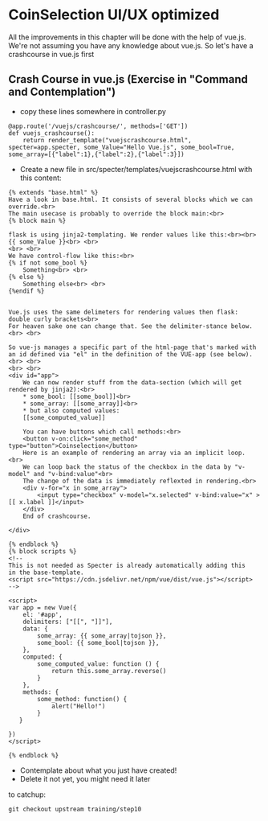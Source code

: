 
# CoinSelection UI/UX optimized
All the improvements in this chapter will be done with the help of vue.js. We're not assuming you have any knowledge about vue.js. So let's have a crashcourse in vue.js first

## Crash Course in vue.js (Exercise in "Command and Contemplation")
* copy these lines somewhere in controller.py
```
@app.route('/vuejs/crashcourse/', methods=['GET'])
def vuejs_crashcourse():
    return render_template("vuejscrashcourse.html", specter=app.specter, some_Value="Hello Vue.js", some_bool=True, some_array=[{"label":1},{"label":2},{"label":3}])
```
* Create a new file in src/specter/templates/vuejscrashcourse.html with this content:
```
{% extends "base.html" %}
Have a look in base.html. It consists of several blocks which we can override.<br> 
The main usecase is probably to override the block main:<br> 
{% block main %}

flask is using jinja2-templating. We render values like this:<br><br> 
{{ some_Value }}<br> <br> 
<br> <br> 
We have control-flow like this:<br> 
{% if not some_bool %} 
    Something<br> <br> 
{% else %}
    Something else<br> <br> 
{%endif %}


Vue.js uses the same delimeters for rendering values then flask: double curly brackets<br> 
For heaven sake one can change that. See the delimiter-stance below.<br> <br> 

So vue-js manages a specific part of the html-page that's marked with an id defined via "el" in the definition of the VUE-app (see below).<br> <br> 
<br> <br> 
<div id="app">
    We can now render stuff from the data-section (which will get rendered by jinja2):<br> 
    * some_bool: [[some_bool]]<br> 
    * some_array: [[some_array]]<br> 
    * but also computed values:
    [[some_computed_value]]

    You can have buttons which call methods:<br> 
    <button v-on:click="some_method" type="button">Coinselection</button>
    Here is an example of rendering an array via an implicit loop. <br>
    We can loop back the status of the checkbox in the data by "v-model" and "v-bind:value"<br>
    The change of the data is immediately reflexted in rendering.<br>
    <div v-for="x in some_array">
        <input type="checkbox" v-model="x.selected" v-bind:value="x" >[[ x.label ]]</input>
    </div>
    End of crashcourse.

</div>

{% endblock %}
{% block scripts %}
<!--
This is not needed as Specter is already automatically adding this
in the base-template.
<script src="https://cdn.jsdelivr.net/npm/vue/dist/vue.js"></script>
-->

<script>
var app = new Vue({
	el: '#app',
	delimiters: ["[[", "]]"],
	data: {
		some_array: {{ some_array|tojson }},
		some_bool: {{ some_bool|tojson }},
	},
	computed: {
		some_computed_value: function () {
            return this.some_array.reverse()
        }
	},
	methods: {
        some_method: function() {
			alert("Hello!")
		}
   }

})
</script>

{% endblock %}
```
* Contemplate about what you just have created!
* Delete it not yet, you might need it later

to catchup:
```
git checkout upstream training/step10
```
